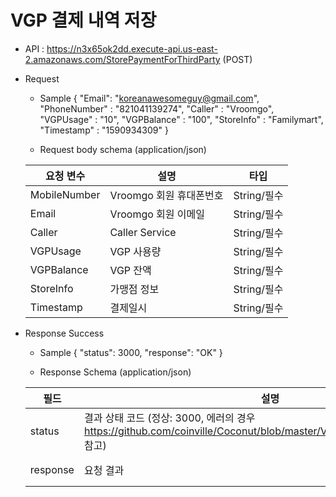 # VGP 결제 내역 저장

- API : https://n3x65ok2dd.execute-api.us-east-2.amazonaws.com/StorePaymentForThirdParty (POST)


- Request

  * Sample
{
    "Email": "koreanawesomeguy@gmail.com",
    "PhoneNumber" : "821041139274",
    "Caller" : "Vroomgo",
    "VGPUsage" : "10",
    "VGPBalance" : "100",
    "StoreInfo" : "Familymart",
    "Timestamp" : "1590934309"
}
  
  * Request body schema (application/json)
  
  요청 변수 | 설명 | 타입
  ------------ | ------------- | -------------
  MobileNumber | Vroomgo 회원 휴대폰번호 | String/필수
  Email | Vroomgo 회원 이메일 | String/필수
  Caller | Caller Service | String/필수
  VGPUsage | VGP 사용량 | String/필수
  VGPBalance | VGP 잔액 | String/필수
  StoreInfo | 가맹점 정보 | String/필수
  Timestamp | 결제일시  | String/필수
    
- Response Success

  * Sample 
  {
      "status": 3000,
      "response": "OK"
  }
  
  * Response Schema (application/json)

  필드 | 설명 | 타입
  ------------ | ------------- | -------------
  status | 결과 상태 코드 (정상: 3000, 에러의 경우 https://github.com/coinville/Coconut/blob/master/Vroomgo/Error%20Code.md 참고) | String/필수
  response | 요청 결과 | String/필수
 
